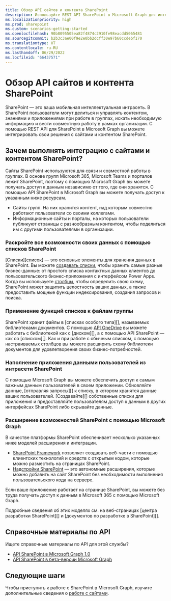 ```yaml
---
title: Обзор API сайтов и контента SharePoint
description: Используйте REST API SharePoint в Microsoft Graph для интеграции решений с сайтами и контентом SharePoint, которые пользователи совместно используют и публикуют в организации.
ms.localizationpriority: high
ms.prod: sharepoint
ms.custom: scenarios:getting-started
ms.openlocfilehash: 90b8095505ea82f4874c2910fe98eacdd5065481
ms.sourcegitcommit: b2b3c3ae00f9e2e0bb2dcff30e97b60ccdebf170
ms.translationtype: HT
ms.contentlocale: ru-RU
ms.lasthandoff: 06/29/2022
ms.locfileid: "66437571"
---
```

# <a name="sharepoint-sites-and-content-api-overview"></a>Обзор API сайтов и контента SharePoint

SharePoint — это ваша мобильная интеллектуальная интрасеть. В SharePoint пользователи могут делиться и управлять контентом, знаниями и приложениями при работе в группах, искать необходимую информацию и вести совместную работу в рамках организации. С помощью REST API для SharePoint в Microsoft Graph вы можете интегрировать свои решения с сайтами и контентом SharePoint.

## <a name="why-integrate-with-sharepoint-sites-and-content"></a>Зачем выполнять интеграцию с сайтами и контентом SharePoint?

Сайты SharePoint используются для связи и совместной работы в группах. В основе групп Microsoft 365, Microsoft Teams и порталов лежит SharePoint, поэтому с помощью Microsoft Graph вы можете получать доступ к данным независимо от того, где они хранятся. С помощью API SharePoint в Microsoft Graph вы можете получать доступ к указанным ниже ресурсам.

- Сайты групп. На них хранится контент, над которым совместно работают пользователи со своими коллегами.
- Информационные сайты и порталы, на которых пользователи публикуют страницы с разнообразным контентом, чтобы поделиться им с другими пользователями в организации.

### <a name="unleash-your-data-with-sharepoint-lists"></a>Раскройте все возможности своих данных с помощью списков SharePoint

[Списки][список] — это основные элементы для хранения данных в SharePoint.
Вы можете [создавать списки][создать], чтобы хранить самые разные бизнес-данные: от простого списка контактных данных клиентов до пользовательского бизнес-приложения с интерфейсом Power Apps.
Когда вы используете [столбцы][], чтобы определить свою схему, SharePoint может защитить целостность ваших данных, а также предоставить мощные функции индексирования, создания запросов и поиска.

### <a name="bring-the-power-of-lists-to-your-teams-files"></a>Применение функций списков к файлам группы

SharePoint хранит файлы в [списках особого типа][], называемых библиотеками документов.
С помощью [API OneDrive][] вы можете работать с библиотекой как с [диском][], а с помощью API SharePoint — как со [списком][].
Как и при работе с обычным списком, с помощью настраиваемых столбцов вы можете расширить схему библиотеки документов для удовлетворения своих бизнес-потребностей.

### <a name="light-up-your-app-with-your-users-sharepoint-intranet-data"></a>Наполнение приложения данными пользователей из интрасети SharePoint

С помощью Microsoft Graph вы можете обеспечить доступ к самым важным данным пользователей в своем приложении.
Обновляйте данные, [отправляя запросы][] к списку, в котором хранятся данные ваших пользователей.
[Создавайте][] собственные списки для приложения и предоставляйте пользователям доступ к данным в других интерфейсах SharePoint либо скрывайте данные.

### <a name="use-microsoft-graph-to-extend-sharepoint"></a>Расширение возможностей SharePoint c помощью Microsoft Graph

В качестве платформы SharePoint обеспечивает несколько указанных ниже моделей расширения и интеграции.

- [SharePoint Framework][] позволяет создавать веб-части с помощью клиентских технологий и средств с открытым кодом, которые можно разместить на страницах SharePoint.
- [Надстройки SharePoint][] — это автономные расширения, которые можно добавить на сайт SharePoint без необходимости выполнения пользовательского кода на сервере.

Если ваше приложение работает на странице SharePoint, вы можете без труда получать доступ к данным в Microsoft 365 c помощью Microsoft Graph.

Подробные сведения об этих моделях см. на веб-страницах [центра разработки SharePoint][] и [документов по разработке в SharePoint][].

## <a name="api-reference"></a>Справочные материалы по API
Ищете справочные материалы по API для этой службы?

- [API SharePoint в Microsoft Graph 1.0](/graph/api/resources/sharepoint)
- [API SharePoint в бета-версии Microsoft Graph](/graph/api/resources/sharepoint?view=graph-rest-beta&preserve-view=true)

## <a name="next-steps"></a>Следующие шаги

Чтобы приступить к работе с SharePoint в Microsoft Graph, изучите дополнительные сведения о [работе с сайтами](/graph/api/resources/sharepoint).

[list]: /graph/api/resources/list
[столбцы]: /graph/api/resources/columndefinition
[тип списка]: /graph/api/resources/listinfo
[создать]: /graph/api/list-create
[создание запросов]: /graph/api/listitem-get
[диск]: /graph/api/resources/drive
[API OneDrive]: /graph/api/resources/onedrive
[SharePoint Framework]: /sharepoint/dev/spfx/sharepoint-framework-overview
[Надстройки SharePoint]: /sharepoint/dev/sp-add-ins/sharepoint-add-ins
[Центр разработки SharePoint]: https://developer.microsoft.com/sharepoint
[Документы по разработке в SharePoint]: /sharepoint/dev/
[SharePoint]: /graph/api/resources/sharepoint
